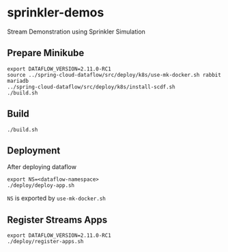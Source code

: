 # sprinkler-demos
Stream Demonstration using Sprinkler Simulation

## Prepare Minikube

```shell
export DATAFLOW_VERSION=2.11.0-RC1
source ../spring-cloud-dataflow/src/deploy/k8s/use-mk-docker.sh rabbit mariadb
../spring-cloud-dataflow/src/deploy/k8s/install-scdf.sh
./build.sh
```
## Build

```shell
./build.sh
```

## Deployment

After deploying dataflow
```shell
export NS=<dataflow-namespace>
./deploy/deploy-app.sh
```
`NS` is exported by `use-mk-docker.sh`

## Register Streams Apps

```shell
export DATAFLOW_VERSION=2.11.0-RC1
./deploy/register-apps.sh
```
